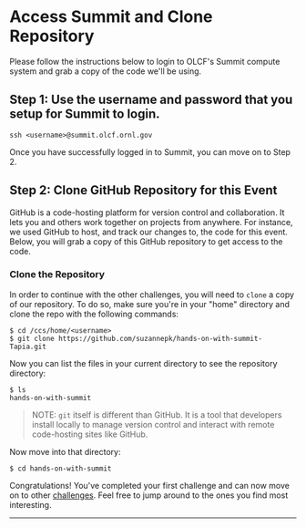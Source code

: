 # Access Summit and Clone Repository

Please follow the instructions below to login to OLCF's Summit compute system and grab a copy of the code we'll be using.


## Step 1: Use the username and password that you setup for Summit to login. 

```
ssh <username>@summit.olcf.ornl.gov
```

Once you have successfully logged in to Summit, you can move on to Step 2.

## Step 2: Clone GitHub Repository for this Event

GitHub is a code-hosting platform for version control and collaboration. It lets you and others work together on projects from anywhere. For instance, we used GitHub to host, and track our changes to, the code for this event. Below, you will grab a copy of this GitHub repository to get access to the code.

### Clone the Repository

In order to continue with the other challenges, you will need to `clone` a copy of our repository. To do so, make sure you're in your "home" directory and clone the repo with the following commands:

```
$ cd /ccs/home/<username>
$ git clone https://github.com/suzannepk/hands-on-with-summit-Tapia.git
```
Now you can list the files in your current directory to see the repository directory: 

```
$ ls
hands-on-with-summit
```

> NOTE: `git` itself is different than GitHub. It is a tool that developers install locally to manage version control and interact with remote code-hosting sites like GitHub.

Now move into that directory:

```
$ cd hands-on-with-summit
```

Congratulations! You've completed your first challenge and can now move on to other [challenges](../). Feel free to jump around to the ones you find most interesting.

<hr>
